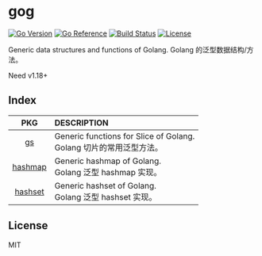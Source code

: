 # gog

[![Go Version](https://img.shields.io/github/go-mod/go-version/shalldie/gog?label=go&logo=go&style=flat-square)](https://github.com/shalldie/gog)
[![Go Reference](https://pkg.go.dev/badge/github.com/shalldie/gog.svg)](https://pkg.go.dev/github.com/shalldie/gog)
[![Build Status](https://img.shields.io/github/workflow/status/shalldie/gog/ci?label=test&logo=github&style=flat-square)](https://github.com/shalldie/gog/actions)
[![License](https://img.shields.io/github/license/shalldie/gog?logo=github&style=flat-square)](https://github.com/shalldie/gog)

Generic data structures and functions of Golang. Golang 的泛型数据结构/方法。

Need v1.18+

## Index

|        PKG         | DESCRIPTION                                                            |
| :----------------: | :--------------------------------------------------------------------- |
|      [gs](gs)      | Generic functions for Slice of Golang. <br>Golang 切片的常用泛型方法。 |
| [hashmap](hashmap) | Generic hashmap of Golang. <br>Golang 泛型 hashmap 实现。              |
| [hashset](hashset) | Generic hashset of Golang. <br>Golang 泛型 hashset 实现。              |

## License

MIT
